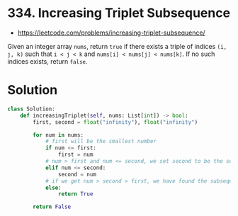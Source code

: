 # 334. Increasing Triplet Subsequence

-   https://leetcode.com/problems/increasing-triplet-subsequence/

Given an integer array `nums`, return `true` if there exists a triple of indices `(i, j, k)` such that `i < j < k` and `nums[i] < nums[j] < nums[k]`. If no such indices exists, return `false`.

# Solution

```python
class Solution:
    def increasingTriplet(self, nums: List[int]) -> bool:
        first, second = float("infinity"), float("infinity")

        for num in nums:
            # first will be the smallest number
            if num <= first:
                first = num
            # num > first and num <= second, we set second to be the second smallest number
            elif num <= second:
                second = num
            # if we get num > second > first, we have found the subsequence
            else:
                return True

        return False
```
